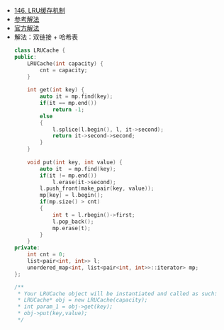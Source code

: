 - [146. LRU缓存机制](https://leetcode-cn.com/problems/lru-cache/)
- [参考解法](https://www.cnblogs.com/grandyang/p/4587511.html)
- [官方解法](https://leetcode-cn.com/problems/lru-cache/solution/lruhuan-cun-ji-zhi-by-leetcode-solution/)
- 解法：双链接 + 哈希表
    ``` C++
    class LRUCache {
    public:
        LRUCache(int capacity) {
            cnt = capacity;
        }
        
        int get(int key) {
            auto it = mp.find(key);
            if(it == mp.end())
                return -1;
            else
            {
                l.splice(l.begin(), l, it->second);
                return it->second->second;
            }
        }
        
        void put(int key, int value) {
            auto it  = mp.find(key);
            if(it != mp.end())
                l.erase(it->second);
            l.push_front(make_pair(key, value));
            mp[key] = l.begin();
            if(mp.size() > cnt)
            {
                int t = l.rbegin()->first;
                l.pop_back();
                mp.erase(t);
            }
        }
    private:
        int cnt = 0;
        list<pair<int, int>> l;
        unordered_map<int, list<pair<int, int>>::iterator> mp;
    };

    /**
     * Your LRUCache object will be instantiated and called as such:
     * LRUCache* obj = new LRUCache(capacity);
     * int param_1 = obj->get(key);
     * obj->put(key,value);
     */
    ```